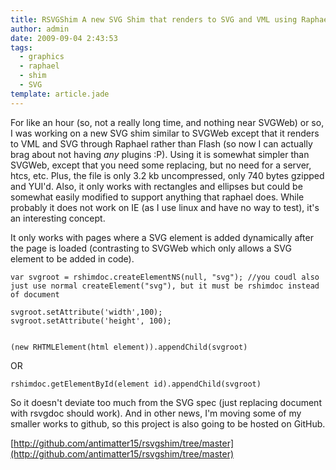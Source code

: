 ```yaml
---
title: RSVGShim A new SVG Shim that renders to SVG and VML using Raphael
author: admin
date: 2009-09-04 2:43:53
tags: 
  - graphics
  - raphael
  - shim
  - SVG
template: article.jade
---
```


For like an hour (so, not a really long time, and nothing near SVGWeb) or so, I was working on a new SVG shim similar to SVGWeb except that it renders to VML and SVG through Raphael rather than Flash (so now I can actually brag about not having *any* plugins :P). Using it is somewhat simpler than SVGWeb, except that you need some replacing, but no need for a server, htcs, etc. Plus, the file is only 3.2 kb uncompressed, only 740 bytes gzipped and YUI'd. Also, it only works with rectangles and ellipses but could be somewhat easily modified to support anything that raphael does. While probably it does not work on IE (as I use linux and have no way to test), it's an interesting concept.

It only works with pages where a SVG element is added dynamically after the page is loaded (contrasting to SVGWeb which only allows a SVG element to be added in code).


	var svgroot = rshimdoc.createElementNS(null, "svg"); //you coudl also just use normal createElement("svg"), but it must be rshimdoc instead of document

	svgroot.setAttribute('width',100); 
	svgroot.setAttribute('height', 100);


	(new RHTMLElement(html element)).appendChild(svgroot)


OR


	rshimdoc.getElementById(element id).appendChild(svgroot)
	
So it doesn't deviate too much from the SVG spec (just replacing document with rsvgdoc should work). And in other news, I'm moving some of my smaller works to github, so this project is also going to be hosted on GitHub.

[http://github.com/antimatter15/rsvgshim/tree/master](http://github.com/antimatter15/rsvgshim/tree/master)
